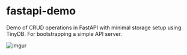 # fastapi-demo

Demo of CRUD operations in FastAPI with minimal storage setup using TinyDB. For bootstrapping a
simple API server.

![imgur](https://i.imgur.com/GuGIAh9.png)
